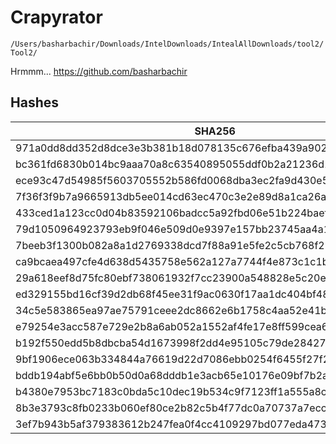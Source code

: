 # Crapyrator

`/Users/basharbachir/Downloads/IntelDownloads/IntealAllDownloads/tool2/Tool2/`

Hrmmm... https://github.com/basharbachir

## Hashes

| SHA256                                                           |
| ---------------------------------------------------------------- |
| 971a0dd8dd352d8dce3e3b381b18d078135c676efba439a902828c3f0aba8042 |
| bc361fd6830b014bc9aaa70a8c63540895055ddf0b2a21236d1877cdd61f4fb0 |
| ece93c47d54985f5603705552b586fd0068dba3ec2fa9d430e5fe88d333007cd |
| 7f36f3f9b7a9665913db5ee014cd63ec470c3e2e89d8a1ca26a036e2c5903d62 |
| 433ced1a123cc0d04b83592106badcc5a92fbd06e51b224baef7e3859e45b5fb |
| 79d1050964923793eb9f046e509d0e9397e157bb23745aa4a15188ccff5cd0cc |
| 7beeb3f1300b082a8a1d2769338dcd7f88a91e5fe2c5cb768f21a2350c3bf074 |
| ca9bcaea497cfe4d638d5435758e562a127a7744f4e873c1c1ba0bc79e828b29 |
| 29a618eef8d75fc80ebf738061932f7cc23900a548828e5c20e4ff54cec915ea |
| ed329155bd16cf39d2db68f45ee31f9ac0630f17aa1dc404bf48d1aec6cd0982 |
| 34c5e583865ea97ae75791ceee2dc8662e6b1758c4aa52e41b27881f0af8f660 |
| e79254e3acc587e729e2b8a6ab052a1552af4fe17e8ff599cea64ae168b9962c |
| b192f550edd5b8dbcba54d1673998f2dd4e95105c79de28427661244747e2a8c |
| 9bf1906ece063b334844a76619d22d7086ebb0254f6455f27f26fb4e457fa66d |
| bddb194abf5e6bb0b50d0a68dddb1e3acb65e10176e09bf7b2a6a4530b8c2f57 |
| b4380e7953bc7183c0bda5c10dec19b534c9f7123ff1a555a8c160c9b0b8e106 |
| 8b3e3793c8fb0233b060ef80ce2b82c5b4f77dc0a70737a7ecc0eaa10cc2f85a |
| 3ef7b943b5af379383612b247fea0f4cc4109297bd077eda4738367c76733124 |

